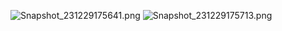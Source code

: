 ![Snapshot_231229175641.png](Snapshot_231229175641.png)
![Snapshot_231229175713.png](Snapshot_231229175713.png)
